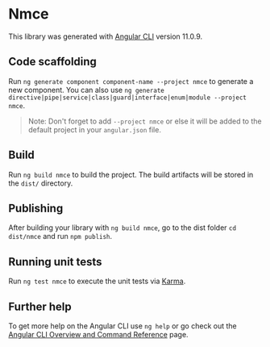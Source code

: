 # Nmce

This library was generated with [Angular CLI](https://github.com/angular/angular-cli) version 11.0.9.

## Code scaffolding

Run `ng generate component component-name --project nmce` to generate a new component. You can also use `ng generate directive|pipe|service|class|guard|interface|enum|module --project nmce`.
> Note: Don't forget to add `--project nmce` or else it will be added to the default project in your `angular.json` file. 

## Build

Run `ng build nmce` to build the project. The build artifacts will be stored in the `dist/` directory.

## Publishing

After building your library with `ng build nmce`, go to the dist folder `cd dist/nmce` and run `npm publish`.

## Running unit tests

Run `ng test nmce` to execute the unit tests via [Karma](https://karma-runner.github.io).

## Further help

To get more help on the Angular CLI use `ng help` or go check out the [Angular CLI Overview and Command Reference](https://angular.io/cli) page.
